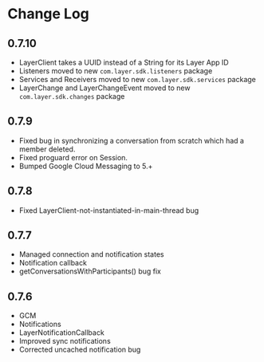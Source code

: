 Change Log
==========

## 0.7.10
 * LayerClient takes a UUID instead of a String for its Layer App ID
 * Listeners moved to new `com.layer.sdk.listeners` package
 * Services and Receivers moved to new `com.layer.sdk.services` package
 * LayerChange and LayerChangeEvent moved to new `com.layer.sdk.changes` package

## 0.7.9
 * Fixed bug in synchronizing a conversation from scratch which had a member deleted.
 * Fixed proguard error on Session.
 * Bumped Google Cloud Messaging to 5.+

## 0.7.8
 * Fixed LayerClient-not-instantiated-in-main-thread bug
 
## 0.7.7
 * Managed connection and notification states
 * Notification callback
 * getConversationsWithParticipants() bug fix

## 0.7.6
 * GCM
 * Notifications
 * LayerNotificationCallback
 * Improved sync notifications
 * Corrected uncached notification bug
